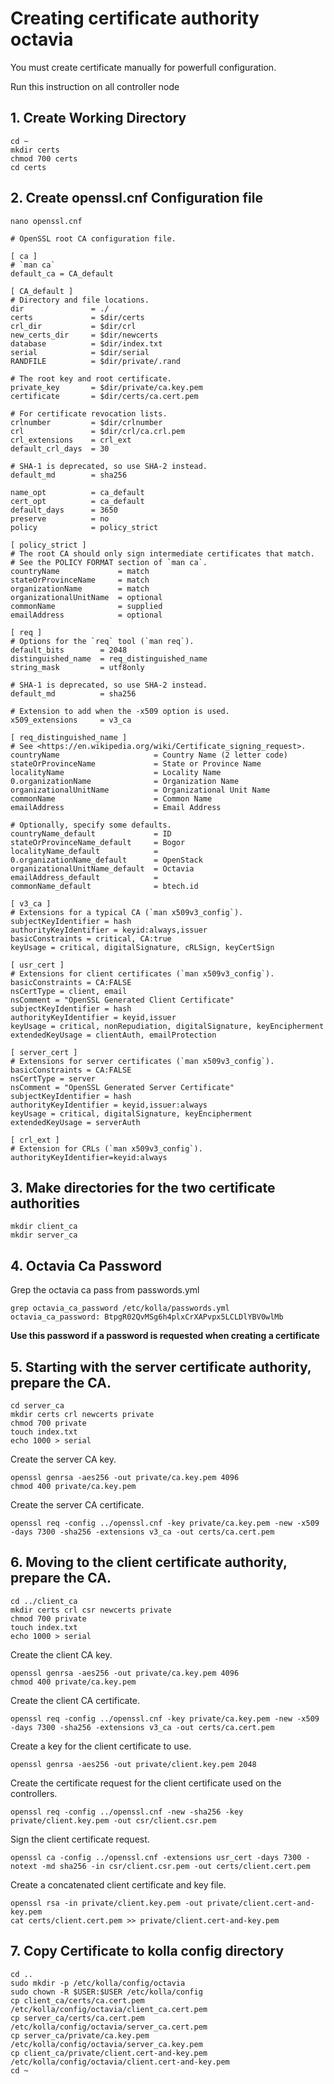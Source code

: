 # Creating certificate authority octavia  

You must create certificate manually for powerfull configuration.

Run this instruction on all controller node

## 1. Create Working Directory  
```
cd ~
mkdir certs
chmod 700 certs
cd certs
```

## 2. Create openssl.cnf Configuration file  
```
nano openssl.cnf
```
```
# OpenSSL root CA configuration file.

[ ca ]
# `man ca`
default_ca = CA_default

[ CA_default ]
# Directory and file locations.
dir               = ./
certs             = $dir/certs
crl_dir           = $dir/crl
new_certs_dir     = $dir/newcerts
database          = $dir/index.txt
serial            = $dir/serial
RANDFILE          = $dir/private/.rand

# The root key and root certificate.
private_key       = $dir/private/ca.key.pem
certificate       = $dir/certs/ca.cert.pem

# For certificate revocation lists.
crlnumber         = $dir/crlnumber
crl               = $dir/crl/ca.crl.pem
crl_extensions    = crl_ext
default_crl_days  = 30

# SHA-1 is deprecated, so use SHA-2 instead.
default_md        = sha256

name_opt          = ca_default
cert_opt          = ca_default
default_days      = 3650
preserve          = no
policy            = policy_strict

[ policy_strict ]
# The root CA should only sign intermediate certificates that match.
# See the POLICY FORMAT section of `man ca`.
countryName             = match
stateOrProvinceName     = match
organizationName        = match
organizationalUnitName  = optional
commonName              = supplied
emailAddress            = optional

[ req ]
# Options for the `req` tool (`man req`).
default_bits        = 2048
distinguished_name  = req_distinguished_name
string_mask         = utf8only

# SHA-1 is deprecated, so use SHA-2 instead.
default_md          = sha256

# Extension to add when the -x509 option is used.
x509_extensions     = v3_ca

[ req_distinguished_name ]
# See <https://en.wikipedia.org/wiki/Certificate_signing_request>.
countryName                     = Country Name (2 letter code)
stateOrProvinceName             = State or Province Name
localityName                    = Locality Name
0.organizationName              = Organization Name
organizationalUnitName          = Organizational Unit Name
commonName                      = Common Name
emailAddress                    = Email Address

# Optionally, specify some defaults.
countryName_default             = ID
stateOrProvinceName_default     = Bogor
localityName_default            =
0.organizationName_default      = OpenStack
organizationalUnitName_default  = Octavia
emailAddress_default            =
commonName_default              = btech.id

[ v3_ca ]
# Extensions for a typical CA (`man x509v3_config`).
subjectKeyIdentifier = hash
authorityKeyIdentifier = keyid:always,issuer
basicConstraints = critical, CA:true
keyUsage = critical, digitalSignature, cRLSign, keyCertSign

[ usr_cert ]
# Extensions for client certificates (`man x509v3_config`).
basicConstraints = CA:FALSE
nsCertType = client, email
nsComment = "OpenSSL Generated Client Certificate"
subjectKeyIdentifier = hash
authorityKeyIdentifier = keyid,issuer
keyUsage = critical, nonRepudiation, digitalSignature, keyEncipherment
extendedKeyUsage = clientAuth, emailProtection

[ server_cert ]
# Extensions for server certificates (`man x509v3_config`).
basicConstraints = CA:FALSE
nsCertType = server
nsComment = "OpenSSL Generated Server Certificate"
subjectKeyIdentifier = hash
authorityKeyIdentifier = keyid,issuer:always
keyUsage = critical, digitalSignature, keyEncipherment
extendedKeyUsage = serverAuth

[ crl_ext ]
# Extension for CRLs (`man x509v3_config`).
authorityKeyIdentifier=keyid:always
```

## 3. Make directories for the two certificate authorities
```
mkdir client_ca
mkdir server_ca
```
## 4. Octavia Ca Password  
Grep the octavia ca pass from passwords.yml
```
grep octavia_ca_password /etc/kolla/passwords.yml
octavia_ca_password: BtpgR02QvMSg6h4plxCrXAPvpx5LCLDlYBV0wlMb
```
**Use this password if a password is requested when creating a certificate**

## 5. Starting with the server certificate authority, prepare the CA.
```
cd server_ca
mkdir certs crl newcerts private
chmod 700 private
touch index.txt
echo 1000 > serial
```
Create the server CA key.  
```
openssl genrsa -aes256 -out private/ca.key.pem 4096
chmod 400 private/ca.key.pem
```
Create the server CA certificate.
```
openssl req -config ../openssl.cnf -key private/ca.key.pem -new -x509 -days 7300 -sha256 -extensions v3_ca -out certs/ca.cert.pem
```

## 6. Moving to the client certificate authority, prepare the CA.
```
cd ../client_ca
mkdir certs crl csr newcerts private
chmod 700 private
touch index.txt
echo 1000 > serial
```
Create the client CA key.
```
openssl genrsa -aes256 -out private/ca.key.pem 4096
chmod 400 private/ca.key.pem
```
Create the client CA certificate.
```
openssl req -config ../openssl.cnf -key private/ca.key.pem -new -x509 -days 7300 -sha256 -extensions v3_ca -out certs/ca.cert.pem
```
Create a key for the client certificate to use.
```
openssl genrsa -aes256 -out private/client.key.pem 2048
```
Create the certificate request for the client certificate used on the controllers.
```
openssl req -config ../openssl.cnf -new -sha256 -key private/client.key.pem -out csr/client.csr.pem
```
Sign the client certificate request.
```
openssl ca -config ../openssl.cnf -extensions usr_cert -days 7300 -notext -md sha256 -in csr/client.csr.pem -out certs/client.cert.pem
```
Create a concatenated client certificate and key file.
```
openssl rsa -in private/client.key.pem -out private/client.cert-and-key.pem
cat certs/client.cert.pem >> private/client.cert-and-key.pem
```
## 7. Copy Certificate to kolla config directory
```
cd ..
sudo mkdir -p /etc/kolla/config/octavia
sudo chown -R $USER:$USER /etc/kolla/config
cp client_ca/certs/ca.cert.pem /etc/kolla/config/octavia/client_ca.cert.pem
cp server_ca/certs/ca.cert.pem /etc/kolla/config/octavia/server_ca.cert.pem
cp server_ca/private/ca.key.pem /etc/kolla/config/octavia/server_ca.key.pem
cp client_ca/private/client.cert-and-key.pem /etc/kolla/config/octavia/client.cert-and-key.pem
cd ~
```




